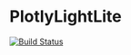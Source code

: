 # PlotlyLightLite

[![Build Status](https://github.com/jverzani/PlotlyLightLite.jl/actions/workflows/CI.yml/badge.svg?branch=main)](https://github.com/jverzani/PlotlyLightLite.jl/actions/workflows/CI.yml?query=branch%3Amain)
